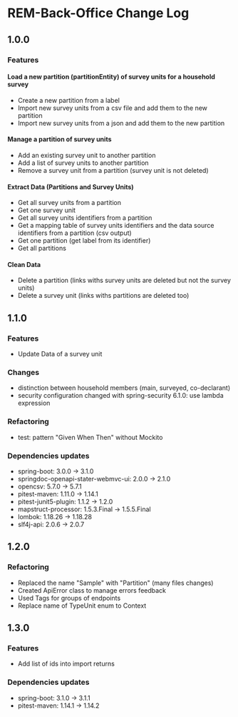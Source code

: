 # REM-Back-Office Change Log

## 1.0.0

### Features

#### Load a new partition (partitionEntity) of survey units for a household survey
- Create a new partition from a label
- Import new survey units from a csv file and add them to the new partition
- Import new survey units from a json and add them to the new partition

#### Manage a partition of survey units
- Add an existing survey unit to another partition
- Add a list of survey units to another partition
- Remove a survey unit from a partition (survey unit is not deleted)

#### Extract Data (Partitions and Survey Units)
- Get all survey units from a partition
- Get one survey unit
- Get all survey units identifiers from a partition
- Get a mapping table of survey units identifiers and the data source identifiers from a partition (csv output)
- Get one partition (get label from its identifier) 
- Get all partitions

#### Clean Data
- Delete a partition (links withs survey units are deleted but not the survey units)
- Delete a survey unit (links withs partitions are deleted too)

## 1.1.0

### Features
- Update Data of a survey unit

### Changes
- distinction between household members (main, surveyed, co-declarant)
- security configuration changed with spring-security 6.1.0: use lambda expression

### Refactoring
- test: pattern "Given When Then" without Mockito

### Dependencies updates
- spring-boot: 3.0.0 -> 3.1.0
- springdoc-openapi-stater-webmvc-ui: 2.0.0 -> 2.1.0
- opencsv: 5.7.0 -> 5.7.1
- pitest-maven: 1.11.0 -> 1.14.1
- pitest-junit5-plugin: 1.1.2 -> 1.2.0
- mapstruct-processor: 1.5.3.Final -> 1.5.5.Final
- lombok: 1.18.26 -> 1.18.28
- slf4j-api: 2.0.6 -> 2.0.7

## 1.2.0

### Refactoring
- Replaced the name "Sample" with "Partition" (many files changes)
- Created ApiError class to manage errors feedback
- Used Tags for groups of endpoints
- Replace name of TypeUnit enum to Context

## 1.3.0

### Features
- Add list of ids into import returns

### Dependencies updates
- spring-boot: 3.1.0 -> 3.1.1
- pitest-maven: 1.14.1 -> 1.14.2